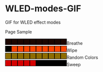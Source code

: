 # WLED-modes-GIF
GIF for WLED effect modes


Page Sample

<img width=200 height=20 src="mode_Breathe.gif" />Breathe<br />
<img width=200 height=20 src="mode_Wipe.gif" />Wipe<br />
<img width=200 height=20 src="mode_Random_Colors.gif"/>Random Colors<br />
<img width=200 height=20 src="mode_Sweep.gif" />Sweep<br />

